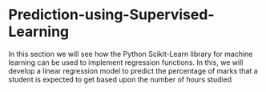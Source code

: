 # Prediction-using-Supervised-Learning
In this section we will see how the Python Scikit-Learn library
 for machine learning can be used to implement regression functions. In this, we will develop a linear regression model to predict the percentage of marks that a student is expected to get based upon the number of hours studied



